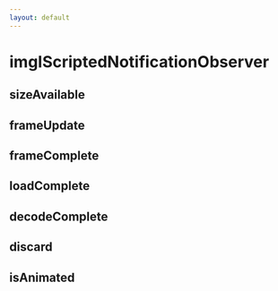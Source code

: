 ```yaml
---
layout: default
---
```


# imgIScriptedNotificationObserver #

## sizeAvailable ##

## frameUpdate ##

## frameComplete ##

## loadComplete ##

## decodeComplete ##

## discard ##

## isAnimated ##
